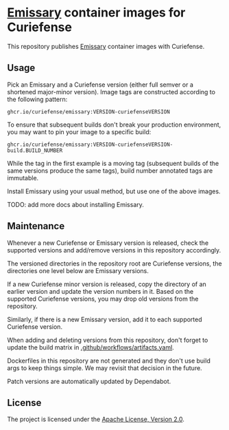 # [Emissary](https://github.com/emissary-ingress/emissary/) container images for Curiefense

This repository publishes [Emissary](https://github.com/emissary-ingress/emissary/) container images with Curiefense.

## Usage

Pick an Emissary and a Curiefense version (either full semver or a shortened major-minor version).
Image tags are constructed according to the following pattern:

```
ghcr.io/curiefense/emissary:VERSION-curiefenseVERSION
```

To ensure that subsequent builds don't break your production environment,
you may want to pin your image to a specific build:

```
ghcr.io/curiefense/emissary:VERSION-curiefenseVERSION-build.BUILD_NUMBER
```

While the tag in the first example is a moving tag (subsequent builds of the same versions produce the same tags),
build number annotated tags are immutable.

Install Emissary using your usual method, but use one of the above images.

TODO: add more docs about installing Emissary.


## Maintenance

Whenever a new Curiefense or Emissary version is released, check the supported versions and add/remove versions in this repository accordingly.

The versioned directories in the repository root are Curiefense versions, the directories one level below are Emissary versions.

If a new Curiefense minor version is released, copy the directory of an earlier version and update the version numbers in it.
Based on the supported Curiefense versions, you may drop old versions from the repository.

Similarly, if there is a new Emissary version, add it to each supported Curiefense version.

When adding and deleting versions from this repository, don't forget to update the build matrix in [.github/workflows/artifacts.yaml](.github/workflows/artifacts.yaml).

Dockerfiles in this repository are not generated and they don't use build args to keep things simple.
We may revisit that decision in the future.

Patch versions are automatically updated by Dependabot.


## License

The project is licensed under the [Apache License, Version 2.0](LICENSE).
